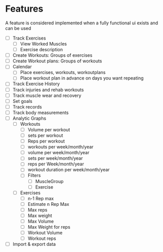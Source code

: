 # Features

A feature is considered implemented when a fully functional ui exists and can be used

- [ ] Track Exercises
  - [ ] View Worked Muscles
  - [ ] Exercise description
- [ ] Create Workouts: Groups of exercises
- [ ] Create Workout plans: Groups of workouts
- [ ] Calendar
  - [ ] Place exercises, workouts, workoutplans
  - [ ] Place workout plan in advance on days you want repeating
- [ ] Track Exercise History
- [ ] Track injuries and rehab workouts
- [ ] Track muscle wear and recovery
- [ ] Set goals
- [ ] Track records
- [ ] Track body measurements
- [ ] Analytic Graphs
  - [ ] Workouts
    - [ ] Volume per workout
    - [ ] sets per workout
    - [ ] Reps per workout
    - [ ] workouts per week/month/year
    - [ ] volume per week/month/year
    - [ ] sets per week/month/year
    - [ ] reps per Week/month/year
    - [ ] workout duration per week/month/year
    - [ ] Filters
      - [ ] MuscleGroup
      - [ ] Exercise
  - [ ] Exercises
    - [ ] n-1 Rep max
    - [ ] Estimate n Rep Max
    - [ ] Max reps
    - [ ] Max weight
    - [ ] Max Volume
    - [ ] Max Weight for reps
    - [ ] Workout Volume
    - [ ] Workout reps
- [ ] Import & export data
